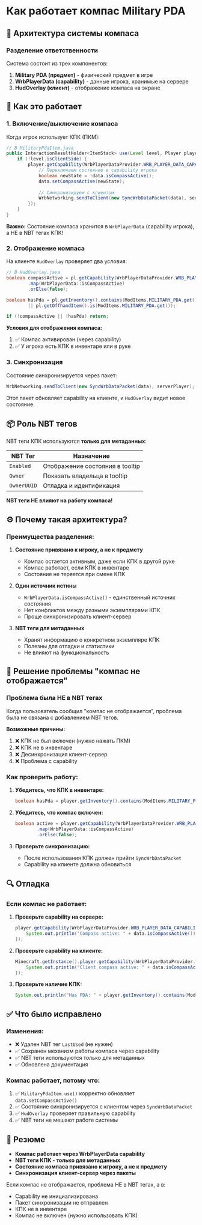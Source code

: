 # Как работает компас Military PDA

## 🧭 Архитектура системы компаса

### Разделение ответственности

Система состоит из трех компонентов:

1. **Military PDA (предмет)** - физический предмет в игре
2. **WrbPlayerData (capability)** - данные игрока, хранимые на сервере
3. **HudOverlay (клиент)** - отображение компаса на экране

## 🔄 Как это работает

### 1. Включение/выключение компаса

Когда игрок использует КПК (ПКМ):

```java
// В MilitaryPdaItem.java
public InteractionResultHolder<ItemStack> use(Level level, Player player, InteractionHand hand) {
    if (!level.isClientSide) {
        player.getCapability(WrbPlayerDataProvider.WRB_PLAYER_DATA_CAPABILITY).ifPresent(data -> {
            // Переключаем состояние в capability игрока
            boolean newState = !data.isCompassActive();
            data.setCompassActive(newState);
            
            // Синхронизируем с клиентом
            WrbNetworking.sendToClient(new SyncWrbDataPacket(data), serverPlayer);
        });
    }
}
```

**Важно:** Состояние компаса хранится в `WrbPlayerData` (capability игрока), а НЕ в NBT тегах КПК!

### 2. Отображение компаса

На клиенте `HudOverlay` проверяет два условия:

```java
// В HudOverlay.java
boolean compassActive = pl.getCapability(WrbPlayerDataProvider.WRB_PLAYER_DATA_CAPABILITY)
        .map(WrbPlayerData::isCompassActive)
        .orElse(false);

boolean hasPda = pl.getInventory().contains(ModItems.MILITARY_PDA.get().getDefaultInstance())
        || pl.getOffhandItem().is(ModItems.MILITARY_PDA.get());

if (!compassActive || !hasPda) return;
```

**Условия для отображения компаса:**
1. ✅ Компас активирован (через capability)
2. ✅ У игрока есть КПК в инвентаре или в руке

### 3. Синхронизация

Состояние синхронизируется через пакет:

```java
WrbNetworking.sendToClient(new SyncWrbDataPacket(data), serverPlayer);
```

Этот пакет обновляет capability на клиенте, и `HudOverlay` видит новое состояние.

## 📦 Роль NBT тегов

NBT теги КПК используются **только для метаданных**:

| NBT Тег | Назначение |
|---------|------------|
| `Enabled` | Отображение состояния в tooltip |
| `Owner` | Показать владельца в tooltip |
| `OwnerUUID` | Отладка и идентификация |

**NBT теги НЕ влияют на работу компаса!**

## ⚙️ Почему такая архитектура?

### Преимущества разделения:

1. **Состояние привязано к игроку, а не к предмету**
   - Компас остается активным, даже если КПК в другой руке
   - Компас работает, если КПК в инвентаре
   - Состояние не теряется при смене КПК

2. **Один источник истины**
   - `WrbPlayerData.isCompassActive()` - единственный источник состояния
   - Нет конфликтов между разными экземплярами КПК
   - Проще синхронизировать клиент-сервер

3. **NBT теги для метаданных**
   - Хранят информацию о конкретном экземпляре КПК
   - Полезны для отладки и статистики
   - Не влияют на функциональность

## 🐛 Решение проблемы "компас не отображается"

### Проблема была НЕ в NBT тегах

Когда пользователь сообщил "компас не отображается", проблема была не связана с добавлением NBT тегов. 

**Возможные причины:**
1. ❌ КПК не был включен (нужно нажать ПКМ)
2. ❌ КПК не в инвентаре
3. ❌ Десинхронизация клиент-сервер
4. ❌ Проблема с capability

### Как проверить работу:

1. **Убедитесь, что КПК в инвентаре:**
   ```java
   boolean hasPda = player.getInventory().contains(ModItems.MILITARY_PDA.get().getDefaultInstance());
   ```

2. **Убедитесь, что компас включен:**
   ```java
   boolean active = player.getCapability(WrbPlayerDataProvider.WRB_PLAYER_DATA_CAPABILITY)
           .map(WrbPlayerData::isCompassActive)
           .orElse(false);
   ```

3. **Проверьте синхронизацию:**
   - После использования КПК должен прийти `SyncWrbDataPacket`
   - Capability на клиенте должна обновиться

## 🔍 Отладка

### Если компас не работает:

1. **Проверьте capability на сервере:**
   ```java
   player.getCapability(WrbPlayerDataProvider.WRB_PLAYER_DATA_CAPABILITY).ifPresent(data -> {
       System.out.println("Compass active: " + data.isCompassActive());
   });
   ```

2. **Проверьте capability на клиенте:**
   ```java
   Minecraft.getInstance().player.getCapability(WrbPlayerDataProvider.WRB_PLAYER_DATA_CAPABILITY).ifPresent(data -> {
       System.out.println("Client compass active: " + data.isCompassActive());
   });
   ```

3. **Проверьте наличие КПК:**
   ```java
   System.out.println("Has PDA: " + player.getInventory().contains(ModItems.MILITARY_PDA.get().getDefaultInstance()));
   ```

## ✅ Что было исправлено

### Изменения:
- ❌ Удален NBT тег `LastUsed` (не нужен)
- ✅ Сохранен механизм работы компаса через capability
- ✅ NBT теги используются только для метаданных
- ✅ Обновлена документация

### Компас работает, потому что:
1. ✅ `MilitaryPdaItem.use()` корректно обновляет `data.setCompassActive()`
2. ✅ Состояние синхронизируется с клиентом через `SyncWrbDataPacket`
3. ✅ `HudOverlay` проверяет правильную capability
4. ✅ NBT теги не мешают работе системы

## 📝 Резюме

- **Компас работает через WrbPlayerData capability**
- **NBT теги КПК - только для метаданных**
- **Состояние компаса привязано к игроку, а не к предмету**
- **Синхронизация клиент-сервер через пакеты**

Если компас не отображается, проблема НЕ в NBT тегах, а в:
- Capability не инициализирована
- Пакет синхронизации не отправлен
- КПК не в инвентаре
- Компас не включен (нужно использовать КПК)